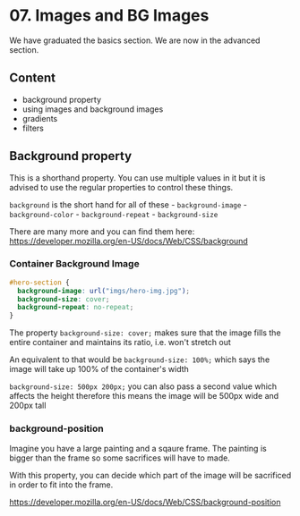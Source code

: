 # 07. Images and BG Images 

We have graduated the basics section. We are now in the advanced section. 

## Content 

- background property 
- using images and background images 
- gradients 
- filters 

## Background property 

This is a shorthand property. You can use multiple values in it but it is advised to use 
the regular properties to control these things. 

`background` is the short hand for all of these 
	- `background-image`
	- `background-color`
	- `background-repeat`
	- `background-size`
	
There are many more and you can find them here: https://developer.mozilla.org/en-US/docs/Web/CSS/background

### Container Background Image 

```css
#hero-section {
  background-image: url("imgs/hero-img.jpg");
  background-size: cover;
  background-repeat: no-repeat;
}
```

The property `background-size: cover;` makes sure that the image fills the entire container and maintains its ratio, i.e. won't stretch out 

An equivalent to that would be `background-size: 100%;` which says the image will take up 100% of the container's width 

`background-size: 500px 200px;` you can also pass a second value which affects the height therefore this means the image will be 500px wide and 200px tall 

### background-position

Imagine you have a large painting and a sqaure frame. The painting is bigger than the frame so some sacrifices will have to made. 

With this property, you can decide which part of the image will be sacrificed in order to fit into the frame. 

https://developer.mozilla.org/en-US/docs/Web/CSS/background-position


